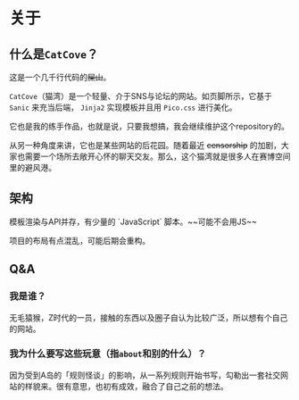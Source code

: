 # 关于

## 什么是`CatCove`？

这是一个几千行代码的~~屎山~~。

`CatCove`（猫湾）是一个轻量、介于SNS与论坛的网站。如页脚所示，它基于 `Sanic` 来充当后端， `Jinja2` 实现模板并且用 `Pico.css` 进行美化。

它也是我的练手作品，也就是说，只要我想搞，我会继续维护这个repository的。

从另一种角度来讲，它也是某些网站的后花园。随着最近  ~~censorship~~ 的加剧，大家也需要一个场所去敞开心怀的聊天交友。那么，这个猫湾就是很多人在赛博空间里的避风港。

## 架构

<p>模板渲染与API并存，有少量的 `JavaScript` 脚本。~~可能不会用JS~~

项目的布局有点混乱，可能后期会重构。

## Q&A

### 我是谁？

无毛猿猴，Z时代的一员，接触的东西以及圈子自认为比较广泛，所以想有个自己的网站。


### 我为什么要写这些玩意（指<code>about</code>和别的什么）？

因为受到A岛的「规则怪谈」的影响，从一系列规则开始书写，勾勒出一套社交网站的样貌来。很有意思，也初有成效，融合了自己之前的想法。
